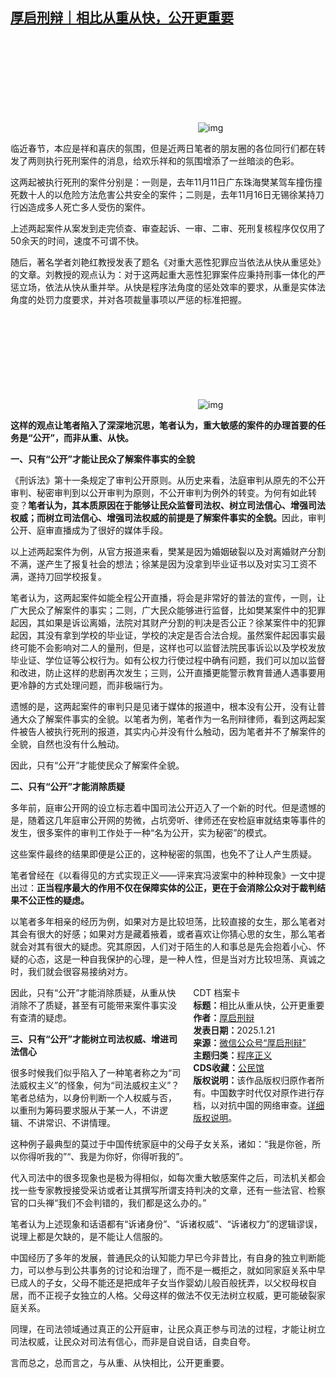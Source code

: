 <!--1737486295000-->
[厚启刑辩｜相比从重从快，公开更重要](https://chinadigitaltimes.net/chinese/715267.html)
------

<p><img decoding="async" src="data:image/svg+xml,%3Csvg%20xmlns='http://www.w3.org/2000/svg'%20viewBox='0%200%200%200'%3E%3C/svg%3E" alt="img" data-lazy-src="https://chinadigitaltimes.net/chinese/files/2025/01/post-715267-678fe66abf6da."><noscript><img decoding="async" src="https://chinadigitaltimes.net/chinese/files/2025/01/post-715267-678fe66abf6da." alt="img"></noscript></p><p>临近春节，本应是祥和喜庆的氛围，但是近两日笔者的朋友圈的各位同行们都在转发了两则执行死刑案件的消息，给欢乐祥和的氛围增添了一丝暗淡的色彩。</p><p>这两起被执行死刑的案件分别是：一则是，去年11月11日广东珠海樊某驾车撞伤撞死数十人的以危险方法危害公共安全的案件；二则是，去年11月16日无锡徐某持刀行凶造成多人死亡多人受伤的案件。</p><p>上述两起案件从案发到走完侦查、审查起诉、一审、二审、死刑复核程序仅仅用了50余天的时间，速度不可谓不快。</p><p>随后，著名学者刘艳红教授发表了题名《对重大恶性犯罪应当依法从快从重惩处》的文章。刘教授的观点认为：对于这两起重大恶性犯罪案件应秉持刑事一体化的严惩立场，依法从快从重并举。从快是程序法角度的惩处效率的要求，从重是实体法角度的处罚力度要求，并对各项裁量事项以严惩的标准把握。</p><p><img decoding="async" src="data:image/svg+xml,%3Csvg%20xmlns='http://www.w3.org/2000/svg'%20viewBox='0%200%200%200'%3E%3C/svg%3E" alt="img" data-lazy-src="https://chinadigitaltimes.net/chinese/files/2025/01/post-715267-678fe66b34628.png"><noscript><img decoding="async" src="https://chinadigitaltimes.net/chinese/files/2025/01/post-715267-678fe66b34628.png" alt="img"></noscript></p><p><strong>这样的观点让笔者陷入了深深地沉思，笔者认为，重大敏感的案件的办理首要的任务是“公开”，而非从重、从快。</strong></p><p><strong>一、只有“公开”才能让民众了解案件事实的全貌</strong></p><p>《刑诉法》第十一条规定了审判公开原则。从历史来看，法庭审判从原先的不公开审判、秘密审判到以公开审判为原则，不公开审判为例外的转变。为何有如此转变？<strong>笔者认为，其本质原因在于能够让民众监督司法权、树立司法信心、增强司法权威；而树立司法信心、增强司法权威的前提是了解案件事实的全貌。</strong>因此，审判公开、庭审直播成为了很好的媒体手段。</p><p>以上述两起案件为例，从官方报道来看，樊某是因为婚姻破裂以及对离婚财产分割不满，遂产生了报复社会的想法；徐某是因为没拿到毕业证书以及对实习工资不满，遂持刀回学校报复。</p><p>笔者认为，这两起案件如能全程公开直播，将会是非常好的普法的宣传，一则，让广大民众了解案件的事实；二则，广大民众能够进行监督，比如樊某案件中的犯罪起因，其如果是诉讼离婚，法院对其财产分割的判决是否公正？徐某案件中的犯罪起因，其没有拿到学校的毕业证，学校的决定是否合法合规。虽然案件起因事实最终可能不会影响对二人的量刑，但是，这样也可以监督法院民事诉讼以及学校发放毕业证、学位证等公权行为。如有公权力行使过程中确有问题，我们可以加以监督和改进，防止这样的悲剧再次发生；三则，公开直播更能警示教育普通人遇事要用更冷静的方式处理问题，而非极端行为。</p><p>遗憾的是，这两起案件的审判只是见诸于媒体的报道中，根本没有公开，没有让普通大众了解案件事实的全貌。以笔者为例，笔者作为一名刑辩律师，看到这两起案件被告人被执行死刑的报道，其实内心并没有什么触动，因为笔者并不了解案件的全貌，自然也没有什么触动。</p><p>因此，只有“公开”才能使民众了解案件全貌。</p><p><strong>二、只有“公开”才能消除质疑</strong></p><p>多年前，庭审公开网的设立标志着中国司法公开迈入了一个新的时代。但是遗憾的是，随着这几年庭审公开网的势微，占坑旁听、律师还在安检庭审就结束等事件的发生，很多案件的审判工作处于一种“名为公开，实为秘密”的模式。</p><p>这些案件最终的结果即便是公正的，这种秘密的氛围，也免不了让人产生质疑。</p><p>笔者曾经在《以看得见的方式实现正义——评来宾冯波案中的种种现象》一文中提出过：<strong>正当程序最大的作用不仅在保障实体的公正，更在于会消除公众对于裁判结果不公正性的疑虑。</strong></p><p>以笔者多年相亲的经历为例，如果对方是比较坦荡，比较直接的女生，那么笔者对其会有很大的好感；如果对方是藏着掖着，或者喜欢让你猜心思的女生，那么笔者就会对其有很大的疑虑。究其原因，人们对于陌生的人和事总是先会抱着小心、怀疑的心态，这是一种自我保护的心理，是一种人性，但是当对方比较坦荡、真诚之时，我们就会很容易接纳对方。</p><div style="width:42%;float:right;padding-left:20px"><div class="su-spoiler su-spoiler-style-fancy su-spoiler-icon-chevron-circle" data-scroll-offset="0" data-anchor-in-url="no"><div class="su-spoiler-title" tabindex="0" role="button"><span class="su-spoiler-icon"></span>CDT 档案卡</div><div class="su-spoiler-content su-u-clearfix su-u-trim"><strong>标题：</strong>相比从重从快，公开更重要<br><strong>作者：</strong><a href="https://chinadigitaltimes.net/space/厚启刑辩" target="_blank">厚启刑辩</a><br><strong>发表日期：</strong>2025.1.21<br><strong>来源：</strong><a href="https://web.archive.org/web/20250121182309/https://mp.weixin.qq.com/s/vbE82rxnMv0W4naVHXex-w" target="_blank">微信公众号“厚启刑辩”</a><br><strong>主题归类：</strong><a href="https://chinadigitaltimes.net/space/程序正义" target="_blank">程序正义</a><br><strong>CDS收藏：</strong><a href="https://chinadigitaltimes.net/space/%E5%85%AC%E6%B0%91%E9%A6%86" target="_blank" rel="noopener">公民馆</a><br><strong>版权说明：</strong>该作品版权归原作者所有。中国数字时代仅对原作进行存档，以对抗中国的网络审查。<a href="https://chinadigitaltimes.net/chinese/copyright">详细版权说明</a>。</div></div></div><p>因此，只有“公开”才能消除质疑，从重从快消除不了质疑，甚至有可能带来案件事实没有查清的疑虑。</p><p><strong>三、只有“公开”才能树立司法权威、增进司法信心</strong></p><p>很多时候我们似乎陷入了一种笔者称之为“司法威权主义”的怪象，何为“司法威权主义”？笔者总结为，以身份判断一个人权威与否，以重刑为筹码要求服从于某一人，不讲逻辑、不讲常识、不讲情理。</p><p>这种例子最典型的莫过于中国传统家庭中的父母子女关系，诸如：“我是你爸，所以你得听我的”“、我是为你好，你得听我的”。</p><p>代入司法中的很多现象也是极为得相似，如每次重大敏感案件之后，司法机关都会找一些专家教授接受采访或者让其撰写所谓支持判决的文章，还有一些法官、检察官的口头禅“我们不会判错的，我们都是这么办的。”</p><p>笔者认为上述现象和话语都有“诉诸身份”、“诉诸权威”、“诉诸权力”的逻辑谬误，说理上都是欠缺的，是不能让人信服的。</p><p>中国经历了多年的发展，普通民众的认知能力早已今非昔比，有自身的独立判断能力，可以参与到公共事务的讨论和治理了，而不是一概拒之，就如同家庭关系中早已成人的子女，父母不能还是把成年子女当作婴幼儿般百般抚弄，以父权母权自居，而不正视子女独立的人格。父母这样的做法不仅无法树立权威，更可能破裂家庭关系。</p><p>同理，在司法领域通过真正的公开庭审，让民众真正参与司法的过程，才能让树立司法权威，让民众对司法有信心，而非是自说自话，自卖自夸。</p><p>言而总之，总而言之，与从重、从快相比，公开更重要。</p><div class="addtoany_share_save_container addtoany_content addtoany_content_bottom"><div class="a2a_kit a2a_kit_size_32 addtoany_list" data-a2a-url="https://chinadigitaltimes.net/chinese/715267.html" data-a2a-title="厚启刑辩｜相比从重从快，公开更重要"><a class="a2a_button_facebook" href="https://www.addtoany.com/add_to/facebook?linkurl=https%3A%2F%2Fchinadigitaltimes.net%2Fchinese%2F715267.html&amp;linkname=%E5%8E%9A%E5%90%AF%E5%88%91%E8%BE%A9%EF%BD%9C%E7%9B%B8%E6%AF%94%E4%BB%8E%E9%87%8D%E4%BB%8E%E5%BF%AB%EF%BC%8C%E5%85%AC%E5%BC%80%E6%9B%B4%E9%87%8D%E8%A6%81" title="Facebook" rel="nofollow noopener" target="_blank"></a><a class="a2a_button_twitter" href="https://www.addtoany.com/add_to/twitter?linkurl=https%3A%2F%2Fchinadigitaltimes.net%2Fchinese%2F715267.html&amp;linkname=%E5%8E%9A%E5%90%AF%E5%88%91%E8%BE%A9%EF%BD%9C%E7%9B%B8%E6%AF%94%E4%BB%8E%E9%87%8D%E4%BB%8E%E5%BF%AB%EF%BC%8C%E5%85%AC%E5%BC%80%E6%9B%B4%E9%87%8D%E8%A6%81" title="Twitter" rel="nofollow noopener" target="_blank"></a><a class="a2a_button_telegram" href="https://www.addtoany.com/add_to/telegram?linkurl=https%3A%2F%2Fchinadigitaltimes.net%2Fchinese%2F715267.html&amp;linkname=%E5%8E%9A%E5%90%AF%E5%88%91%E8%BE%A9%EF%BD%9C%E7%9B%B8%E6%AF%94%E4%BB%8E%E9%87%8D%E4%BB%8E%E5%BF%AB%EF%BC%8C%E5%85%AC%E5%BC%80%E6%9B%B4%E9%87%8D%E8%A6%81" title="Telegram" rel="nofollow noopener" target="_blank"></a><a class="a2a_button_reddit" href="https://www.addtoany.com/add_to/reddit?linkurl=https%3A%2F%2Fchinadigitaltimes.net%2Fchinese%2F715267.html&amp;linkname=%E5%8E%9A%E5%90%AF%E5%88%91%E8%BE%A9%EF%BD%9C%E7%9B%B8%E6%AF%94%E4%BB%8E%E9%87%8D%E4%BB%8E%E5%BF%AB%EF%BC%8C%E5%85%AC%E5%BC%80%E6%9B%B4%E9%87%8D%E8%A6%81" title="Reddit" rel="nofollow noopener" target="_blank"></a><a class="a2a_button_whatsapp" href="https://www.addtoany.com/add_to/whatsapp?linkurl=https%3A%2F%2Fchinadigitaltimes.net%2Fchinese%2F715267.html&amp;linkname=%E5%8E%9A%E5%90%AF%E5%88%91%E8%BE%A9%EF%BD%9C%E7%9B%B8%E6%AF%94%E4%BB%8E%E9%87%8D%E4%BB%8E%E5%BF%AB%EF%BC%8C%E5%85%AC%E5%BC%80%E6%9B%B4%E9%87%8D%E8%A6%81" title="WhatsApp" rel="nofollow noopener" target="_blank"></a><a class="a2a_button_email" href="https://www.addtoany.com/add_to/email?linkurl=https%3A%2F%2Fchinadigitaltimes.net%2Fchinese%2F715267.html&amp;linkname=%E5%8E%9A%E5%90%AF%E5%88%91%E8%BE%A9%EF%BD%9C%E7%9B%B8%E6%AF%94%E4%BB%8E%E9%87%8D%E4%BB%8E%E5%BF%AB%EF%BC%8C%E5%85%AC%E5%BC%80%E6%9B%B4%E9%87%8D%E8%A6%81" title="Email" rel="nofollow noopener" target="_blank"></a><a class="a2a_button_copy_link" href="https://www.addtoany.com/add_to/copy_link?linkurl=https%3A%2F%2Fchinadigitaltimes.net%2Fchinese%2F715267.html&amp;linkname=%E5%8E%9A%E5%90%AF%E5%88%91%E8%BE%A9%EF%BD%9C%E7%9B%B8%E6%AF%94%E4%BB%8E%E9%87%8D%E4%BB%8E%E5%BF%AB%EF%BC%8C%E5%85%AC%E5%BC%80%E6%9B%B4%E9%87%8D%E8%A6%81" title="Copy Link" rel="nofollow noopener" target="_blank"></a><a class="a2a_dd addtoany_share_save addtoany_share" href="https://www.addtoany.com/share"></a></div></div>
